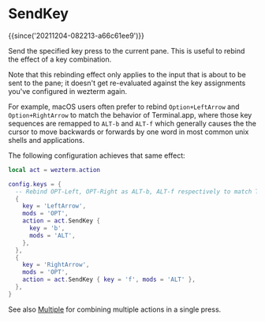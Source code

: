 # SendKey

{{since('20211204-082213-a66c61ee9')}}

Send the specified key press to the current pane.  This is useful to rebind
the effect of a key combination.

Note that this rebinding effect only applies to the input that is about to be
sent to the pane; it doesn't get re-evaluated against the key assignments
you've configured in wezterm again.

For example, macOS users often prefer to rebind `Option+LeftArrow` and
`Option+RightArrow` to match the behavior of Terminal.app, where those key
sequences are remapped to `ALT-b` and `ALT-f` which generally causes the
the cursor to move backwards or forwards by one word in most common unix
shells and applications.

The following configuration achieves that same effect:

```lua
local act = wezterm.action

config.keys = {
  -- Rebind OPT-Left, OPT-Right as ALT-b, ALT-f respectively to match Terminal.app behavior
  {
    key = 'LeftArrow',
    mods = 'OPT',
    action = act.SendKey {
      key = 'b',
      mods = 'ALT',
    },
  },
  {
    key = 'RightArrow',
    mods = 'OPT',
    action = act.SendKey { key = 'f', mods = 'ALT' },
  },
}
```

See also [Multiple](Multiple.md) for combining multiple actions in a single press.
